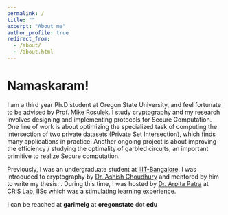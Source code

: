 ```yaml
---
permalink: /
title: ""
excerpt: "About me"
author_profile: true
redirect_from: 
  - /about/
  - /about.html
---
```

Namaskaram!
======

I am a third year Ph.D student at Oregon State University, and feel fortunate to be advised by [Prof. Mike Rosulek](http://web.engr.oregonstate.edu/~rosulekm/). I study cryptography and my research involves designing and implementing protocols for Secure Computation. One line of work is about optimizing the specialized task of computing the intersection of two private datasets (Private Set Intersection), which finds many applications in practice. Another ongoing project is about improving the efficiency / studying the optimality of garbled circuits, an important primitive to realize Secure computation. 

Previously, I was an undergraduate student at [IIIT-Bangalore](https://www.iiitb.ac.in/). I was introduced to cryptography by [Dr. Ashish Choudhury](https://sites.google.com/site/ashishcrypto/) and 
mentored by him to write my thesis: . During this time, I was hosted by [Dr. Arpita Patra](https://www.csa.iisc.ac.in/~arpita/) at [CRiS Lab, IISc](https://www.csa.iisc.ac.in/~cris/about.html) which was a stimulating learning experience. 

I can be reached at **garimelg** at **oregonstate** dot **edu**
